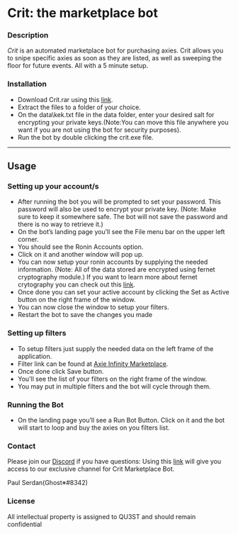 # Crit: the marketplace bot

### Description

*Crit* is an automated marketplace bot for purchasing axies. Crit allows you to snipe specific axies as soon as they are listed, as well as sweeping the floor for future events. All with a 5 minute setup.

### Installation

- Download Crit.rar using this [link](https://github.com/QU3STio/crit/releases).
- Extract the files to a folder of your choice.
- On the data\kek.txt file in the data folder, enter your desired salt for encrypting your private keys.(Note:You can move this file anywhere you want if you are not using the bot for security purposes).
- Run the bot by double clicking the crit.exe file.


---

## Usage

### Setting up your account/s

- After running the bot you will be prompted to set your password. This password will also be used to encrypt your private key.
(Note: Make sure to keep it somewhere safe. The bot will not save the password and there is no way to retrieve it.)
- On the bot’s landing page you’ll see the File menu bar on the upper left corner.
- You should see the Ronin Accounts option.
- Click on it and another window will pop up.
- You can now setup your ronin accounts by supplying the needed information.
  (Note: All of the data stored are encrypted using fernet cryptography module.)
  If you want to learn more about fernet crytography you can check out this [link](https://cryptography.io/en/latest/fernet/).
- Once done you can set your active account by clicking the Set as Active button on the right frame of the window.
- You can now close the window to setup your filters.
- Restart the bot to save the changes you made

### Setting up filters

- To setup filters just supply the needed data on the left frame of the application.
- Filter link can be found at [Axie Infinity Marketplace](https://app.axieinfinity.com/marketplace/axies/).
- Once done click Save button.
- You’ll see the list of your filters on the right frame of the window.
- You may put in multiple filters and the bot will cycle through them.

### Running the Bot

- On the landing page you’ll see a Run Bot Button. Click on it and the bot will start to loop and buy the axies on you filters list.

### Contact

Please join our [Discord](https://discord.gg/qu3st-878296318919999540) if you have questions: Using this [link](https://discord.gg/yAbkmfc8Ry) will give you access to our exclusive channel for Crit Marketplace Bot.

Paul Serdan(Ghost※#8342)

### License

All intellectual property is assigned to QU3ST and should remain confidential

